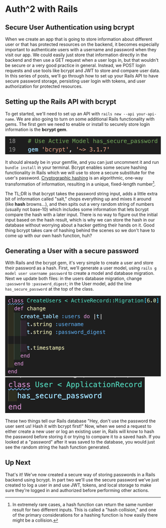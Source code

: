 # Auth^2 with Rails

## Secure User Authentication using bcrypt

When we create an app that is going to store information about different user or that has protected resources on the backend, it becomes especially important to authenticate users with a username and password when they visit our app. We could easily just store that information directly in the backend and then use a GET request when a user logs in, but that wouldn't be secure or a very good practice in general. Instead, we POST login requests and use tools like bcrypt and JWT to store and compare user data. In this series of posts, we'll go through how to set up your Rails API to have secure password storage, persisting user login with tokens, and user authorization for protected resources.

## Setting up the Rails API with bcrypt

To get started, we'll need to set up an API with `rails new --api your-api-name`. We are also going to turn on some additional Rails functionality with gems. The first gem we need to enable or install to securely store login information is the **bcrypt gem**.

![bcrypt preinstalled in gemfile](bcrypt-gem.png)

It should already be in your gemfile, and you can just uncomment it and run `bundle install` in your terminal. Bcrypt enables some secure hashing functionality in Rails which we will use to store a secure substitute for the user's password. [Cryptographic hashing](https://en.wikipedia.org/wiki/Cryptographic_hash_function) is an algorithmic, one-way transformation of information, resulting in a unique, fixed-length number[^1]. 

The TL;DR is that bcrypt takes the password string input, adds a little extra bit of information called "salt," chops everything up and mixes it around (like **hash** browns...), and then spits out a very random string of numbers (usually not base-10) which includes some information that lets bcrypt compare the hash with a later input. There is no way to figure out the initial input based on the hash result, which is why we can store the hash in our database without worrying about a hacker getting their hands on it. Good thing bcrypt takes care of hashing behind the scenes so we don't have to come up with our own hash function, huh?

## Generating a User with a secure password

With Rails and the bcrypt gem, it's very simple to create a user and store their password as a hash. First, we'll generate a user model, using `rails g model user username password` to create a model and database migration. Next we update both files: in the users database migration, change `:password` to `:password_digest`; in the User model, add the line `has_secure_password` at the top of the class.

![Updated users migration](updated-users-migration.png) ![Updated user model](updated-user-model.png)

These two things tell our Rails database "Hey, don't use the password the user sent us! Hash it with bcrypt first!" Now, when we send a request to either create a new user or log an existing user in, Rails will know to hash the password before storing it or trying to compare it to a saved hash. If you looked at a "password" after it was saved to the database, you would just see the random string the hash function generated.

## Up Next

That's it! We've now created a secure way of storing passwords in a Rails backend using bcrypt. In part two we'll use the secure password we've just created to log a user in and use JWT, tokens, and local storage to make sure they're logged in and authorized before performing other actions.


[^1]: In extremely rare cases, a hash function can return the same number result for two different inputs. This is called a "hash collision," and one of the primary considerations for a hashing function is how easily there might be a collision.
